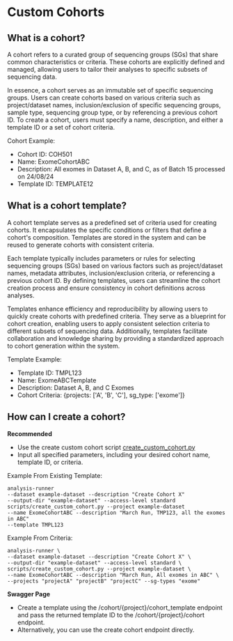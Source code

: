 

# Custom Cohorts 

## What is a cohort?

A cohort refers to a curated group of sequencing groups (SGs) that share common characteristics or criteria. These cohorts are explicitly defined and managed, allowing users to tailor their analyses to specific subsets of sequencing data.

In essence, a cohort serves as an immutable set of specific sequencing groups. Users can create cohorts based on various criteria such as project/dataset names, inclusion/exclusion of specific sequencing groups, sample type, sequencing group type, or by referencing a previous cohort ID.
To create a cohort, users must specify a name, description, and either a template ID or a set of cohort criteria.

Cohort Example:
* Cohort ID: COH501
* Name: ExomeCohortABC
* Description: All exomes in Dataset A, B, and C, as of Batch 15 processed on 24/08/24
* Template ID: TEMPLATE12


## What is a cohort template?

A cohort template serves as a predefined set of criteria used for creating cohorts. It encapsulates the specific conditions or filters that define a cohort's composition. Templates are stored in the system and can be reused to generate cohorts with consistent criteria.

Each template typically includes parameters or rules for selecting sequencing groups (SGs) based on various factors such as project/dataset names, metadata attributes, inclusion/exclusion criteria, or referencing a previous cohort ID. By defining templates, users can streamline the cohort creation process and ensure consistency in cohort definitions across analyses.

Templates enhance efficiency and reproducibility by allowing users to quickly create cohorts with predefined criteria. They serve as a blueprint for cohort creation, enabling users to apply consistent selection criteria to different subsets of sequencing data. Additionally, templates facilitate collaboration and knowledge sharing by providing a standardized approach to cohort generation within the system.

Template Example:

* Template ID: TMPL123
* Name: ExomeABCTemplate
* Description: Dataset A, B, and C Exomes
* Cohort Criteria: {projects: ['A', 'B', 'C'], sg_type: ['exome']}


## How can I create a cohort?

**Recommended**
* Use the create custom cohort script [create_custom_cohort.py](https://github.com/populationgenomics/metamist/blob/dev/scripts/create_custom_cohort.py)
* Input all specified parameters, including your desired cohort name, template ID, or criteria.

Example From Existing Template:

```shell 
analysis-runner 
--dataset example-dataset --description "Create Cohort X"
--output-dir "example-dataset" --access-level standard 
scripts/create_custom_cohort.py --project example-dataset 
--name ExomeCohortABC --description "March Run, TMP123, all the exomes in ABC" 
--template TMPL123
```

Example From Criteria:

```shell
analysis-runner \
--dataset example-dataset --description "Create Cohort X" \
--output-dir "example-dataset" --access-level standard \
scripts/create_custom_cohort.py --project example-dataset \
--name ExomeCohortABC --description "March Run, All exomes in ABC" \
--projects "projectA" "projectB" "projectC" --sg-types "exome"
```

**Swagger Page**
* Create a template using the /cohort/{project}/cohort_template endpoint and pass the returned template ID to the /cohort/{project}/cohort endpoint. 
* Alternatively, you can use the create cohort endpoint directly.